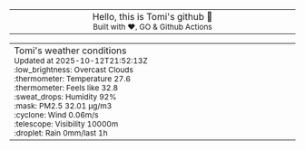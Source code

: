 
<div align="center">
<table>
<tbody>
<td align="center">
<img width="2000" height="0"><br>
Hello, this is Tomi's github 👋<br>
<sup>Built with ❤️, GO & Github Actions</sup><br>
<img width="2000" height="0">
</td>
</tbody>
</table>
</div>
<table>
<tbody>
<td align="left">
<img width="2000" height="0"><br>
Tomi's weather conditions<br>
<sup>Updated at 2025-10-12T21:52:13Z</sup><br>
<sup>:low_brightness: Overcast Clouds</sup><br>
<sup>:thermometer: Temperature 27.6 </sup><br>
<sup>:thermometer: Feels like 32.8</sup><br>
<sup>:sweat_drops: Humidity 92%</sup><br>
<sup>:mask: PM2.5 32.01 μg/m3</sup><br>
<sup>:cyclone: Wind 0.06m/s </sup><br>
<sup>:telescope: Visibility 10000m </sup><br>
<sup>:droplet: Rain 0mm/last 1h </sup><br>
<img width="2000" height="0">
</td>
<td align="left">
<img width="2000" height="0"><br>
<br>
<img width="2000" height="0">
</td>
</tbody>
</table>
</div>
    